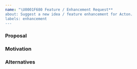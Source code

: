 ```yaml
---
name: "\U0001F680 Feature / Enhancement Request**
about: Suggest a new idea / feature enhancement for Acton.
labels: enhancement
---
```

<!-- Before opening a new issue, please search existing issues:  https://github.com/actonlang/acton/issues -->

### Proposal
<!--
  Provide a clear and concise description of what you want.
-->

### Motivation

<!--
  Provide a clear and concise description of what the problem is.
  Ex. I have an issue when [...]
-->

### Alternatives
<!--
  Let us know about other solutions you've tried or researched.
-->
